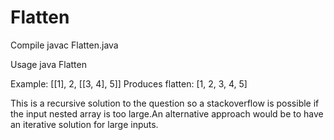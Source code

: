 # Flatten

Compile javac Flatten.java

Usage   java Flatten

Example:
[[1], 2, [[3, 4], 5]]
Produces
flatten: [1, 2, 3, 4, 5]


This is a recursive solution to the question so a stackoverflow is possible if the
input nested array is too large.An alternative approach would be to have an iterative
solution for large inputs.

